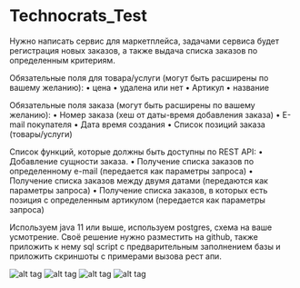 # Technocrats_Test
Нужно написать сервис для маркетплейса, задачами сервиса будет регистрация новых заказов, а также выдача списка заказов по определенным критериям.

Обязательные поля для товара/услуги (могут быть расширены по вашему желанию):
•	цена
•	удалена или нет
•	Артикул
•	название

Обязательные поля заказа (могут быть расширены по вашему желанию):
•	Номер заказа (хеш от даты-время добавления заказа)
•	E-mail покупателя
•	Дата время создания
•	Список позиций заказа (товары/услуги)

Список функций, которые должны быть доступны по REST API:
•	Добавление сущности заказа.
•	Получение списка заказов по определенному e-mail (передается как параметры запроса)
•	Получение списка заказов между двумя датами (передаются как параметры запроса)
•	Получение списка заказов, в которых есть позиция с определенным артикулом (передается как параметры запроса)

Используем java 11 или выше, используем postgres, схема на ваше усмотрение. Своё решение нужно разместить на github, также приложить к нему sql script с предварительным заполнением базы и приложить скриншоты с примерами вызова рест апи.


![alt tag](https://i.imgur.com/Yi9XRlk.png)
![alt tag](https://i.imgur.com/d8S9Tmg.png)
![alt tag](https://i.imgur.com/xJYxEXh.png)
![alt tag](https://i.imgur.com/fRZnWwp.png)
